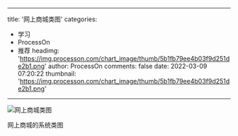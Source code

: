 
---
title: '网上商城类图'
categories: 
 - 学习
 - ProcessOn
 - 推荐
headimg: 'https://img.processon.com/chart_image/thumb/5b1fb79ee4b03f9d251de2b1.png'
author: ProcessOn
comments: false
date: 2022-03-09 07:20:22
thumbnail: 'https://img.processon.com/chart_image/thumb/5b1fb79ee4b03f9d251de2b1.png'
---

<div>   
<img class="thumb" alt="网上商城类图" src="https://img.processon.com/chart_image/thumb/5b1fb79ee4b03f9d251de2b1.png" referrerpolicy="no-referrer">
<p>网上商城的系统类图</p>  
</div>
            